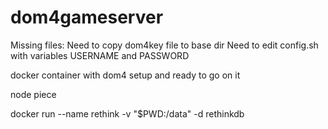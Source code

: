 # dom4gameserver

Missing files:
Need to copy dom4key file to base dir
Need to edit config.sh with variables USERNAME and PASSWORD

docker container with dom4 setup and ready to go on it

node piece

docker run --name rethink -v "$PWD:/data" -d rethinkdb






